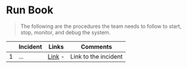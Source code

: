 
# Run Book

> The following are the procedures the team needs to follow to start, stop, monitor, and debug the system.

|     | Incident                                                              | Links                           | Comments             |
| --- | --------------------------------------------------------------------- | ------------------------------- | -------------------- |
| 1   |... | [Link](#somelink) - | Link to the incident |




